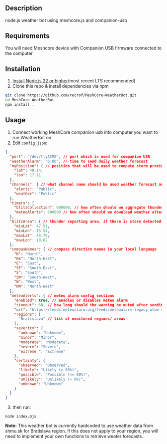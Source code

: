 ## Description
node.js weather bot using meshcore.js and companion-usb

## Requirements
You will need Meshcore device with Companion USB firmware connected to the computer

## Installation
1. [Install Node.js 22 or higher](https://nodejs.org/en/download/)(most recent LTS recommended)
2. Clone this repo & install dependencies via npm
```sh
git clone https://github.com/recrof/MeshCore-WeatherBot.git
cd MeshCore-WeatherBot
npm install .
```

## Usage
1. Connect working MeshCore companion usb into computer you want to run WeatherBot on
2. Edit `config.json`:
```json
{
  "port": "/dev/ttyACM0", // port which is used for companion USB
  "weatherAlarm": "6:00", // time to send daily weather forecast
  "myPosition": { // position that will be used to compute storm proximity alert
    "lat": 48.14, 
    "lon": 17.11
  },
  "channels": { // what channel name should be used weather forecast and alerts
    "alerts": "Public",
    "weather": "Public"
  },
  "timers": { 
    "blitzCollection": 600000, // how often should we aggregate thunder data for evaluation
    "meteoAlerts": 600000 // how often should we download weather altert data
  },
  "blitzArea": { // thunder reporting area. if there is storm detected inside, report it
    "minLat": 47.51,
    "minLon": 15.54,
    "maxLat": 48.76,
    "maxLon": 18.62
  },
  "compasNames": { // compass direction names in your local language
    "N": "North",
    "NE": "North-East",
    "E": "East",
    "SE": "South-East",
    "S": "South",
    "SW": "South-West",
    "W": "West",
    "NW": "North-West"
  },
  "meteoAlerts": { // meteo alarm config sections
    "enabled": true, // enables or disables meteo alarm 
    "timeout": 60, // how long should the warning be muted after sending, in minutes
    "url": "https://feeds.meteoalarm.org/feeds/meteoalarm-legacy-atom-slovakia", // atom feed with warnings
    "regions": [
      "Bratislava" // list of monitored regions/ areas
    ],
    "severity": {
      "unknown": "Unknown",
      "minor": "Minor",
      "moderate": "Moderate",
      "severe": "Severe",
      "extreme ": "Extreme"
    },
    "certainty": {
      "observed": "Observed",
      "likely": "Likely (> 50%)",
      "possible": "Possible (<= 50%)",
      "unlikely": "Unlikely (~ 0%)",
      "unknown": "Unknown"
    }
  }
}
```
3. then run:
```
node index.mjs
```

**Note:**
This weather bot is currently hardcoded to use weather data from shmu.sk for Bratislava region.
If this does not apply to your region, you will need to implement your own functions to retrieve weater forecasts.

